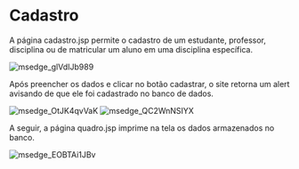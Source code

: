 # Cadastro

A página cadastro.jsp permite o cadastro de um estudante, professor, disciplina ou de matricular um aluno em uma disciplina específica.

![msedge_glVdIJb989](https://github.com/LucasNascimentoAlves/Cadastro/assets/131724521/dd6a2f89-5c02-400e-aa2c-80087bb8cb22)

Após preencher os dados e clicar no botão cadastrar, o site retorna um alert avisando de que ele foi cadastrado no banco de dados.

![msedge_OtJK4qvVaK](https://github.com/LucasNascimentoAlves/Cadastro/assets/131724521/156ed7d5-7751-472b-90ee-ed46dd32714f)
![msedge_QC2WnNSIYX](https://github.com/LucasNascimentoAlves/Cadastro/assets/131724521/3867bdee-915c-47b3-b1b5-e308b6de830a)

A seguir, a página quadro.jsp imprime na tela os dados armazenados no banco.

![msedge_EOBTAi1JBv](https://github.com/LucasNascimentoAlves/Cadastro/assets/131724521/88d28020-1744-4975-8896-3a59b6faa2a2)

